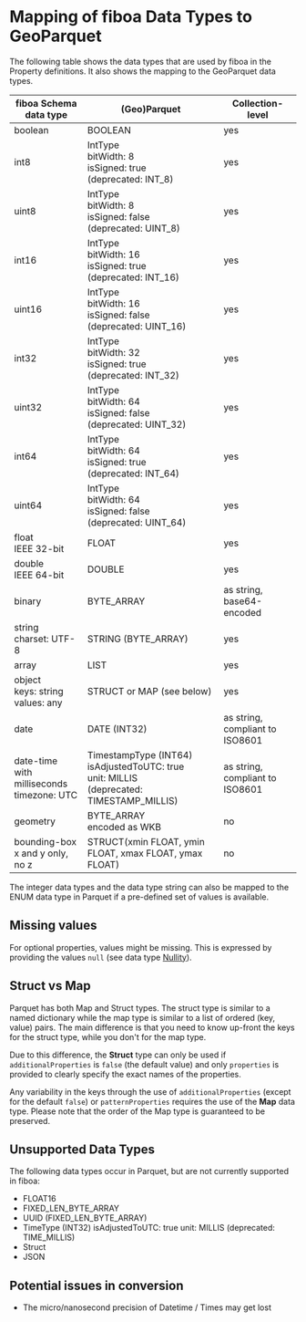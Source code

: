 # Mapping of fiboa Data Types to GeoParquet

The following table shows the data types that are used by fiboa in the Property definitions.
It also shows the mapping to the GeoParquet data types.

| fiboa Schema data type                              | (Geo)Parquet                                                 | Collection-level                |
| --------------------------------------------------- | ------------------------------------------------------------ | ------------------------------- |
| boolean                                             | BOOLEAN                                                      | yes                             |
| int8                                                | IntType<br />bitWidth: 8<br />isSigned: true<br />(deprecated: INT_8) | yes                             |
| uint8                                               | IntType<br />bitWidth: 8<br />isSigned: false<br />(deprecated: UINT_8) | yes                             |
| int16                                               | IntType<br />bitWidth: 16<br />isSigned: true<br />(deprecated: INT_16) | yes                             |
| uint16                                              | IntType<br />bitWidth: 16<br />isSigned: false<br />(deprecated: UINT_16) | yes                             |
| int32                                               | IntType<br />bitWidth: 32<br />isSigned: true<br />(deprecated: INT_32) | yes                             |
| uint32                                              | IntType<br />bitWidth: 64<br />isSigned: false<br />(deprecated: UINT_32) | yes                             |
| int64                                               | IntType<br />bitWidth: 64<br />isSigned: true<br />(deprecated: INT_64) | yes                             |
| uint64                                              | IntType<br />bitWidth: 64<br />isSigned: false<br />(deprecated: UINT_64) | yes                             |
| float<br />IEEE 32-bit                              | FLOAT                                                        | yes                             |
| double<br />IEEE 64-bit                             | DOUBLE                                                       | yes                             |
| binary                                              | BYTE_ARRAY                                                   | as string, base64-encoded       |
| string<br />charset: UTF-8                          | STRING (BYTE_ARRAY)                                          | yes                             |
| array                                               | LIST                                                         | yes                             |
| object<br />keys: string<br />values: any           | STRUCT or MAP (see below)                                    | yes                             |
| date                                                | DATE (INT32)                                                 | as string, compliant to ISO8601 |
| date-time<br />with milliseconds<br />timezone: UTC | TimestampType (INT64)<br />isAdjustedToUTC: true<br />unit:  MILLIS<br />(deprecated: TIMESTAMP_MILLIS) | as string, compliant to ISO8601 |
| geometry                                            | BYTE_ARRAY<br />encoded as WKB                               | no                              |
| bounding-box<br />x and y only, no z                | STRUCT(xmin FLOAT, ymin FLOAT, xmax FLOAT, ymax FLOAT)       | no                              |

The integer data types and the data type string can also be mapped to the ENUM data type in Parquet
if a pre-defined set of values is available.

## Missing values

For optional properties, values might be missing.
This is expressed by providing the values `null`
(see data type [Nullity](https://parquet.apache.org/docs/file-format/nulls/)).

## Struct vs Map

Parquet has both Map and Struct types. The struct type is similar to a named dictionary while the map type is similar to a list of ordered (key, value) pairs. The main difference is that you need to know up-front the keys for the struct type, while you don't for the map type.

Due to this difference, the **Struct** type can only be used if `additionalProperties` is `false` (the default value) and only `properties` is provided to clearly specify the exact names of the properties.

Any variability in the keys through the use of `additionalProperties` (except for the default `false`) or `patternProperties` requires the use of the **Map** data type. Please note that the order of the Map type is guaranteed to be preserved.

## Unsupported Data Types

The following data types occur in Parquet, but are not currently supported in fiboa:

- FLOAT16
- FIXED_LEN_BYTE_ARRAY
- UUID (FIXED_LEN_BYTE_ARRAY)
- TimeType (INT32)
  isAdjustedToUTC: true
  unit: MILLIS
  (deprecated: TIME_MILLIS)
- Struct
- JSON

## Potential issues in conversion

- The micro/nanosecond precision of Datetime / Times may get lost
